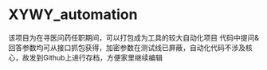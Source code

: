 # XYWY_automation
该项目为在寻医问药任职期间，可以打包成为工具的较大自动化项目
代码中提问&回答参数均可从接口抓包获得，加密参数在测试线已屏蔽，自动化代码不涉及核心，故发到Github上进行存档，方便家里继续编辑
